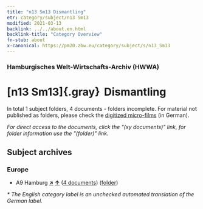 ```yaml
---
title: "n13 Sm13 Dismantling"
etr: category/subject/n13 Sm13
modified: 2021-03-13
backlink: ../../about.en.html
backlink-title: "Category Overview"
fn-stub: about
x-canonical: https://pm20.zbw.eu/category/subject/s/n13_Sm13
---
```


### Hamburgisches Welt-Wirtschafts-Archiv (HWWA)
# [n13 Sm13]{.gray}&#8201; Dismantling&#160; 





In total 1 subject folders, 4 documents - folders incomplete.
For material not published as folders, please check the [digitized micro-films](/film/h1_sh.de.html) (in German).

_For direct access to the documents, click the "(xy documents)" link, for folder information use the "(folder)" link._

## Subject archives



### Europe

- A9 Hamburg [**&nearr;**](../../../geo/i/140905/about.en.html "Hamburg (all folders)") [**&uarr;**](../../../geo/about.en.html#A9 "Country category system") (<a href="https://pm20.zbw.eu/dfgview/sh/140905,187264" title="about: Hamburg : Dismantling" target="_blank">4 documents</a>) ([folder](../../../../folder/sh/1409xx/140905/1872xx/187264/about.en.html))


_* The English category label is an unchecked automated translation of the German label._

